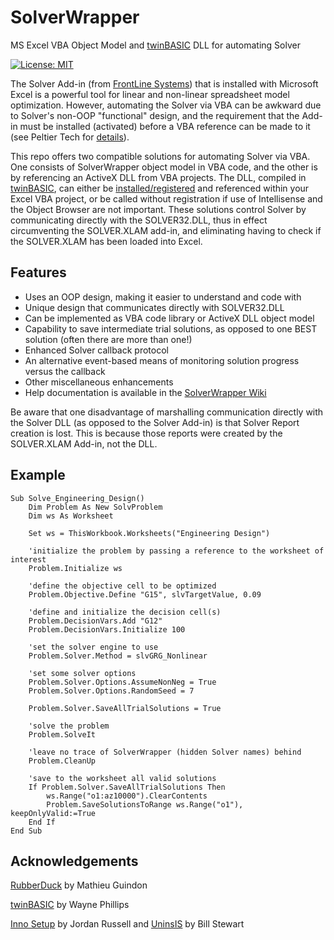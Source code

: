 # SolverWrapper
MS Excel VBA Object Model and [twinBASIC](https://twinbasic.com/preview.html) DLL for automating Solver

[![License: MIT](https://img.shields.io/badge/License-MIT-yellow.svg)](https://opensource.org/licenses/MIT)

The Solver Add-in (from [FrontLine Systems](https://www.solver.com/)) that is installed with Microsoft Excel is a powerful tool for linear and non-linear spreadsheet model optimization. However, automating the Solver via VBA can be awkward due to Solver's non-OOP "functional" design, and the requirement that the Add-in must be installed (activated) before a VBA reference can be made to it (see Peltier Tech for [details](https://peltiertech.com/Excel/SolverVBA.html)).

This repo offers two compatible solutions for automating Solver via VBA. One consists of SolverWrapper object model in VBA code, and the other is by referencing an ActiveX DLL from VBA projects. The DLL, compiled in [twinBASIC](https://twinbasic.com/preview.html), can either be [installed/registered](https://github.com/GCuser99/SolverWrapper/tree/main/dist) and referenced within your Excel VBA project, or be called without registration if use of Intellisense and the Object Browser are not important. These solutions control Solver by communicating directly with the SOLVER32.DLL, thus in effect circumventing the SOLVER.XLAM add-in, and eliminating having to check if the SOLVER.XLAM has been loaded into Excel. 

## Features

- Uses an OOP design, making it easier to understand and code with
- Unique design that communicates directly with SOLVER32.DLL
- Can be implemented as VBA code library or ActiveX DLL object model
- Capability to save intermediate trial solutions, as opposed to one BEST solution (often there are more than one!)
- Enhanced Solver callback protocol
- An alternative event-based means of monitoring solution progress versus the callback
- Other miscellaneous enhancements
- Help documentation is available in the [SolverWrapper Wiki](https://github.com/GCuser99/SolverWrapper/wiki)

Be aware that one disadvantage of marshalling communication directly with the Solver DLL (as opposed to the Solver Add-in) is that Solver Report creation is lost. This is because those reports were created by the SOLVER.XLAM Add-in, not the DLL.

## Example

```vba
Sub Solve_Engineering_Design()
    Dim Problem As New SolvProblem
    Dim ws As Worksheet
    
    Set ws = ThisWorkbook.Worksheets("Engineering Design")

    'initialize the problem by passing a reference to the worksheet of interest
    Problem.Initialize ws
    
    'define the objective cell to be optimized
    Problem.Objective.Define "G15", slvTargetValue, 0.09

    'define and initialize the decision cell(s)
    Problem.DecisionVars.Add "G12"
    Problem.DecisionVars.Initialize 100

    'set the solver engine to use
    Problem.Solver.Method = slvGRG_Nonlinear

    'set some solver options
    Problem.Solver.Options.AssumeNonNeg = True
    Problem.Solver.Options.RandomSeed = 7
    
    Problem.Solver.SaveAllTrialSolutions = True

    'solve the problem
    Problem.SolveIt
    
    'leave no trace of SolverWrapper (hidden Solver names) behind
    Problem.CleanUp

    'save to the worksheet all valid solutions
    If Problem.Solver.SaveAllTrialSolutions Then
        ws.Range("o1:az10000").ClearContents
        Problem.SaveSolutionsToRange ws.Range("o1"), keepOnlyValid:=True
    End If
End Sub
```

## Acknowledgements

[RubberDuck](https://rubberduckvba.com/) by Mathieu Guindon

[twinBASIC](https://twinbasic.com/preview.html) by Wayne Phillips

[Inno Setup](https://jrsoftware.org/isinfo.php) by Jordan Russell and [UninsIS](https://github.com/Bill-Stewart/UninsIS) by Bill Stewart


 

   
